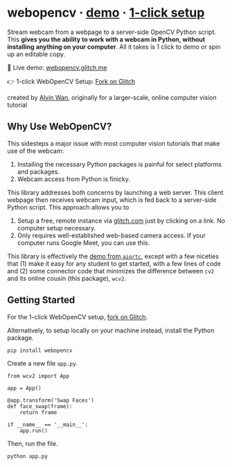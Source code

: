 # webopencv &middot; [demo](https://webopencv.glitch.me) &middot; [1-click setup](https://glitch.com/edit/#!/remix/webopencv)
Stream webcam from a webpage to a server-side OpenCV Python script. This **gives you the ability to work with a webcam in Python, without installing anything on your computer**. All it takes is 1 click to demo or spin up an editable copy.

🎥 Live demo: [webopencv.glitch.me](https://webopencv.glitch.me)

👉 1-click WebOpenCV Setup: [Fork on Glitch](https://glitch.com/edit/#!/remix/webopencv)

created by [Alvin Wan](https://alvinwan.com), originally for a larger-scale, online computer vision tutorial

## Why Use WebOpenCV?

This sidesteps a major issue with most computer vision tutorials that make use of the webcam:

1. Installing the necessary Python packages is painful for select platforms and packages.
2. Webcam access from Python is finicky.

This library addresses both concerns by launching a web server. This client webpage then receives webcam input, which is fed back to a server-side Python script. This approach allows you to

1. Setup a free, remote instance via [glitch.com](https://glitch.com) just by clicking on a link. No computer setup necessary.
2. Only requires well-established web-based camera access. If your computer runs Google Meet, you can use this.

This library is effectively the [demo from `aiortc`](https://github.com/aiortc/aiortc/tree/main/examples/server), except with a few niceties that (1) make it easy for any student to get started, with a few lines of code and (2) some connector code that minimizes the difference between `cv2` and its online cousin (this package), `wcv2`.

## Getting Started

For the 1-click WebOpenCV setup, [fork on Glitch](https://glitch.com/edit/#!/remix/webopencv).

Alternatively, to setup locally on your machine instead, install the Python package.

```
pip install webopencv
```

Create a new file `app.py`.

```
from wcv2 import App

app = App()

@app.transform('Swap Faces')
def face_swap(frame):
    return frame

if __name__ == '__main__':
    app.run()
```

Then, run the file.

```
python app.py
```
